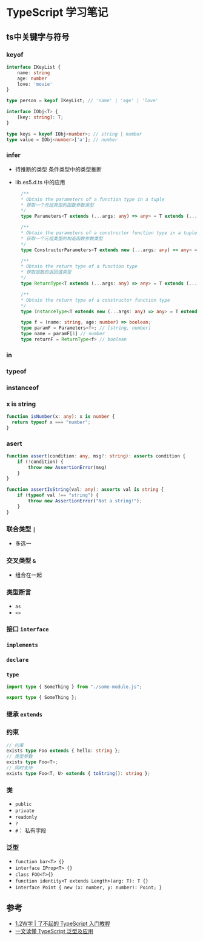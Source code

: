 # TypeScript 学习笔记

## ts中关键字与符号

### keyof

```ts
interface IKeyList {
    name: string
    age: number
    love: 'movie'
}

type person = keyof IKeyList; // 'name' | 'age' | 'love'

interface IObj<T> {
    [key: string]: T;
}

type keys = keyof IObj<number>; // string | number
type value = IObj<number>['a']; // number

```

### infer

+ 待推断的类型 条件类型中的类型推断
+ lib.es5.d.ts 中的应用

  ```ts
    /**
    * Obtain the parameters of a function type in a tuple
    * 获取一个元组类型的函数参数类型
    */
    type Parameters<T extends (...args: any) => any> = T extends (...args: infer P) => any ? P : never;

    /**
    * Obtain the parameters of a constructor function type in a tuple
    * 获取一个元组类型的构造函数参数类型
    */
    type ConstructorParameters<T extends new (...args: any) => any> = T extends new (...args: infer P) => any ? P : never;

    /**
    * Obtain the return type of a function type
    * 获取函数的返回值类型
    */
    type ReturnType<T extends (...args: any) => any> = T extends (...args: any) => infer R ? R : any;

    /**
    * Obtain the return type of a constructor function type
    */
    type InstanceType<T extends new (...args: any) => any> = T extends new (...args: any) => infer R ? R : any;

    type f = (name: string, age: number) => boolean;
    type paramF = Parameters<f>; // [string, number]
    type name = paramF[1] // number
    type returnF = ReturnType<f> // boolean

  ```

### in

### typeof

### instanceof

### x is string

```ts
function isNumber(x: any): x is number {
  return typeof x === "number";
}

```

### asert

```ts
function assert(condition: any, msg?: string): asserts condition {
    if (!condition) {
        throw new AssertionError(msg)
    }
}

function assertIsString(val: any): asserts val is string {
    if (typeof val !== "string") {
        throw new AssertionError("Not a string!");
    }
}

```

### 联合类型 `|`

+ 多选一

### 交叉类型 `&`

+ 组合在一起

### 类型断言

+ `as`
+ `<>`

### 接口 `interface`

### `implements`

### `declare`

### `type`

```ts
import type { SomeThing } from "./some-module.js";

export type { SomeThing };

```

### 继承 `extends`

### 约束

```ts
// 约束
exists type Foo extends { hello: string };
// 类型参数
exists type Foo<T>;
// 同时支持
exists type Foo<T, U> extends { toString(): string };
```

### 类

+ `public`
+ `private`
+ `readonly`
+ `?`
+ `#`： 私有字段

### 泛型

+ `function bar<T> {}`
+ `interface IProp<T> {}`
+ `class FOO<T>{}`
+ `function identity<T extends Length>(arg: T): T {}`
+ `interface Point { new (x: number, y: number): Point; }`

## 参考

+ [1.2W字 | 了不起的 TypeScript 入门教程](https://juejin.im/post/5edd8ad8f265da76fc45362c)
+ [一文读懂 TypeScript 泛型及应用](https://juejin.im/post/5ee00fca51882536846781ee)
